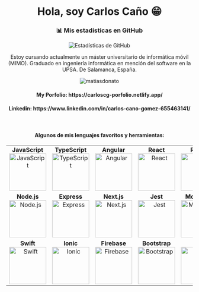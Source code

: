 <div align="center">

<h1 align="center">Hola, soy Carlos Caño 😁</h1>

### 📊 Mis estadísticas en GitHub
![Estadísticas de GitHub](https://github-readme-stats.vercel.app/api?username=CarlosCG2000&show_icons=true&theme=radical)

<p align="center">Estoy cursando actualmente un máster universitario de informática móvil (MIMO). Graduado en ingeniería informática en mención del software en la UPSA. De Salamanca, España.</p>

  <div>
    <img src="https://komarev.com/ghpvc/?username=matiasdonato&label=Profile%20views&color=0e75b6&style=flat" alt="matiasdonato" />
  </div>
  <h4>My Porfolio: https://carloscg-porfolio.netlify.app/</h4>
  <h4>Linkedin: https://www.linkedin.com/in/carlos-cano-gomez-655463141/</h4>

&nbsp;
    <h4>Algunos de mis lenguajes favoritos y herramientas:</h4>
   <table>
  <tr>
    <td align="center">
      <strong>JavaScript</strong><br>
      <img src="https://upload.wikimedia.org/wikipedia/commons/6/6a/JavaScript-logo.png" alt="JavaScript" height="100">
    </td>
    <td align="center">
      <strong>TypeScript</strong><br>
      <img src="https://upload.wikimedia.org/wikipedia/commons/thumb/4/4c/Typescript_logo_2020.svg/2048px-Typescript_logo_2020.svg.png" alt="TypeScript" height="100">
    </td>
      <td align="center">
      <strong>Angular</strong><br>
      <img src="https://cdn.iconscout.com/icon/free/png-256/free-angular-3628622-3029847.png?f=webp" alt="Angular" height="100">
    </td>
    <td align="center">
      <strong>React</strong><br>
      <img src="https://cdn1.iconfinder.com/data/icons/programing-development-8/24/react_logo-512.png" alt="React" height="100">
    </td>
    <td align="center">
      <strong>Redux</strong><br>
      <img src="https://cdn.freebiesupply.com/logos/large/2x/redux-logo-svg-vector.svg" alt="Redux" height="100">
    </td>
  </tr>
  <tr>
    <td align="center">
      <strong>Node.js</strong><br>
      <img src="https://static-00.iconduck.com/assets.00/node-js-icon-454x512-nztofx17.png" alt="Node.js" height="100">
    </td>
    <td align="center">
      <strong>Express</strong><br>
      <img src="https://cdn.icon-icons.com/icons2/2415/PNG/512/express_original_logo_icon_146527.png" alt="Express" height="100">
    </td>
    <td align="center">
      <strong>Next.js</strong><br>
      <img src="https://static-00.iconduck.com/assets.00/nextjs-icon-512x512-y563b8iq.png" alt="Next.js" height="100">
    </td>
    <td align="center">
      <strong>Jest</strong><br>
      <img src="https://cdn.freebiesupply.com/logos/large/2x/jest-logo-png-transparent.png" alt="Jest" height="100">
    </td>
    <td align="center">
      <strong>MongoDB</strong><br>
      <img src="https://imgs.search.brave.com/baqxRx80TOo5ld_WmyQlbfmgqtR3PBKyCFtDtbtpwrg/rs:fit:860:0:0:0/g:ce/aHR0cHM6Ly9zdGF0/aWMtMDAuaWNvbmR1/Y2suY29tL2Fzc2V0/cy4wMC9kYXRhYmFz/ZS1tb25nby1kYi1p/Y29uLTE5NTR4MjA0/OC13cnczMmU5bC5w/bmc" alt="MongoDB" height="100">
    </td>
  </tr>
  <tr>
    <td align="center">
      <strong>Swift</strong><br>
      <img src="https://imgs.search.brave.com/6op4FNj3SS_Zu-z12YE3jQV4Hlj6bRXN_N6YLciaom8/rs:fit:500:0:0:0/g:ce/aHR0cHM6Ly9jZG4t/aWNvbnMtcG5nLmZy/ZWVwaWsuY29tLzI1/Ni8zOTkyLzM5OTI2/NDgucG5nP3NlbXQ9/YWlzX2h5YnJpZA" alt="Swift" height="100">
    </td>
  <td align="center">
      <strong>Ionic</strong><br>
      <img src="https://uxwing.com/wp-content/themes/uxwing/download/brands-and-social-media/ionic-icon.png" alt="Ionic" height="100">
    </td>
    <td align="center">
      <strong>Firebase</strong><br>
      <img src="https://styles.redditmedia.com/t5_301qk/styles/communityIcon_bq715eo6t52d1.png" alt="Firebase" height="100">
    </td>
  <td align="center">
      <strong>Bootstrap</strong><br>
      <img src="https://upload.wikimedia.org/wikipedia/commons/thumb/b/b2/Bootstrap_logo.svg/2560px-Bootstrap_logo.svg.png" alt="Bootstrap" height="100">
    </td>
  <td align="center">
      <strong>Git</strong><br>
      <img src="https://imgs.search.brave.com/mV85qRj1fj9oRhGLOq0I_axKnmC0V54UuIagcQEQdHI/rs:fit:500:0:0:0/g:ce/aHR0cHM6Ly9zdGF0/aWMtMDAuaWNvbmR1/Y2suY29tL2Fzc2V0/cy4wMC9naXQtaWNv/bi0yNTZ4MjU2LW5r/aTUxYWUzLnBuZw" alt="Git" height="100">
    </td>
  </tr>
</table>

</div>


<!--
**CarlosCG2000/CarlosCG2000** is a ✨ _special_ ✨ repository because its `README.md` (this file) appears on your GitHub profile.

Here are some ideas to get you started:

- 🔭 I’m currently working on ...
- 🌱 I’m currently learning ...
- 👯 I’m looking to collaborate on ...
- 🤔 I’m looking for help with ...
- 💬 Ask me about ...
- 📫 How to reach me: ...
- 😄 Pronouns: ...
- ⚡ Fun fact: ...
-->
